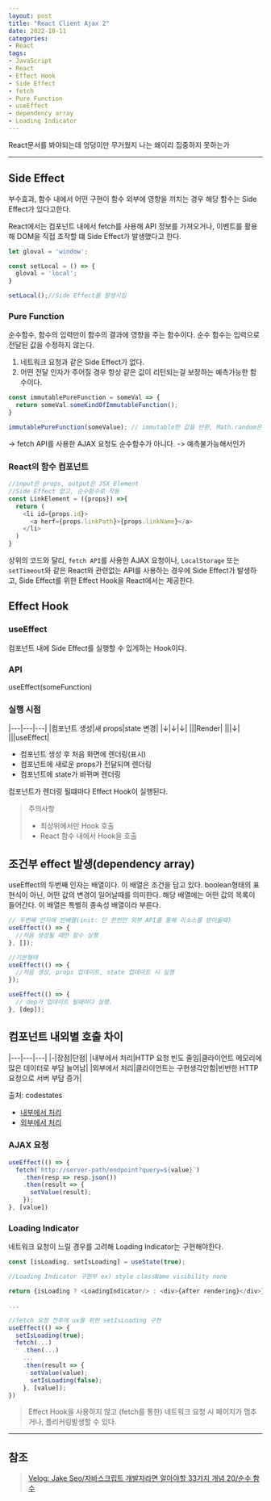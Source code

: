 ```yaml
---
layout: post
title: "React Client Ajax 2"
date: 2022-10-11
categories:
- React
tags:
- JavaScript
- React
- Effect Hook
- Side Effect
- fetch
- Pure Function
- useEffect
- dependency array
- Loading Indicator
---
```


React문서를 봐야되는데 엉덩이만 무거웠지 나는 왜이리 집중하지 못하는가

---

## Side Effect

부수효과, 함수 내에서 어떤 구현이 함수 외부에 영향을 끼치는 경우 해당 함수는 Side Effect가 있다고한다.

React에서는 컴포넌트 내에서 fetch를 사용해 API 정보를 가져오거나, 이벤트를 활용해 DOM을 직접 조작할 떄 Side Effect가 발생했다고 한다.

```javascript
let gloval = 'window';

const setLocal = () => {
  gloval = 'local';
} 

setLocal();//Side Effect를 발생시킴
```

### Pure Function

순수함수, 함수의 입력만이 함수의 결과에 영향을 주는 함수이다. 순수 함수는 입력으로 전달된 값을 수정하지 않는다.

1. 네트워크 요청과 같은 Side Effect가 없다.
2. 어떤 전달 인자가 주어질 경우 항상 같은 값이 리턴되는걸 보장하는 예측가능한 함수이다.

```javascript
const immutablePureFunction = someVal => {
  return someVal.someKindOfImmutableFunction();
}

immutablePureFunction(someValue); // immutable한 값을 반환, Math.random은 난수를 생생하기에 예측 불가
```

-> fetch API를 사용한 AJAX 요청도 순수함수가 아니다. -> 예측불가능해서인가

### React의 함수 컴포넌트

```javascript
//input은 props, output은 JSX Element
//Side Effect 없고, 순수함수로 작동
const LinkElement = ({props}) =>{
  return (
    <li id={props.id}>
      <a herf={props.linkPath}>{props.linkName}</a>
    </li>
  )
}
```

상위의 코드와 달리, `fetch API`를 사용한 AJAX 요청이나, `LocalStorage` 또는 `setTimeout`와 같은 React와 관련없는 API를 사용하는 경우에 Side Effect가 발생하고, Side Effect를 위한 Effect Hook을 React에서는 제공한다.

## Effect Hook

### useEffect

컴포넌트 내에 Side Effect를 실행할 수 있게하는 Hook이다.

### API

useEffect(someFunction)

### 실행 시점

|---|---|---|
|컴포넌트 생성|새 props|state 변경|
|↓|↓|↓|
|||Render|
|||↓|
|||useEffect|

- 컴포넌트 생성 후 처음 화면에 렌더링(표시)
- 컴포넌트에 새로운 props가 전달되며 렌더링
- 컴포넌트에 state가 바뀌며 렌더링

컴포넌트가 렌더링 될떄마다 Effect Hook이 실행된다.

> 주의사항
>
> - 최상위에서만 Hook 호출
> - React 함수 내에서 Hook을 호출

## 조건부 effect 발생(dependency array)

useEffect의 두번째 인자는 배열이다. 이 배열은 조건을 담고 있다. boolean형태의 표현식이 아닌, 어떤 값의 변경이 일어날때를 의미한다. 해당 배열에는 어떤 값의 목록이 들어간다. 이 배열은 특별히 종속성 배열이라 부른다.

```javascript
// 두번째 인자에 빈배열(init: 단 한번만 외부 API를 통해 리소스를 받아올때)
useEffect(() => {
  //처음 생성될 때만 함수 실행
}, []);

//기본형태
useEffect(() => {
  //처음 생성, props 업데이트, state 업데이트 시 실행
});

useEffect(() => {
  // dep가 업데이트 될때마다 실행.
}, [dep]);
```

## 컴포넌트 내외별 호출 차이

|---|---|---|
|-|장점|단점|
|내부에서 처리|HTTP 요청 빈도 줄임|클라이언트 메모리에 많은 데이터로 부담 늘어남|
|외부에서 처리|클라이언트는 구현생각안함|빈번한 HTTP요청으로 서버 부담 증가|

출처: codestates
- [내부에서 처리](https://codesandbox.io/s/filter-by-client-vyzdc?from-embed)
- [외부에서 처리](https://codesandbox.io/s/useeffect-2-oute9?from-embed)

### AJAX 요청

```javascript
useEffect(() => {
  fetch(`http://server-path/endpoint?query=${value}`)
    .then(resp => resp.json())
    .then(result => {
      setValue(result);
    });
}, [value])
```

### Loading Indicator

네트워크 요청이 느릴 경우를 고려해 Loading Indicator는 구현해야한다.

```javascript
const [isLoading, setIsLoading] = useState(true);

//Loading Indicator 구현부 ex) style className visibility none

return {isLoading ? <LoadingIndicator/> : <div>{after rendering}</div>};

...

//fetch 요청 전후에 ux를 위한 setIsLoading 구현
useEffect(() => {
  setIsLoading(true);
  fetch(...)
    .then(...)
    ...
    .then(result => {
      setValue(value);
      setIsLoading(false);
    }, [value]);
})
```

> Effect Hook을 사용하지 않고 (fetch를 통한) 네트워크 요청 시 페이지가 멈추거나, 플리커링발생할 수 있다.

---

## 참조

> [Velog: Jake Seo/자바스크립트 개발자라면 알아야할 33가지 개념 20/순수 함수](https://velog.io/@jakeseo_me/%EC%9E%90%EB%B0%94%EC%8A%A4%ED%81%AC%EB%A6%BD%ED%8A%B8-%EA%B0%9C%EB%B0%9C%EC%9E%90%EB%9D%BC%EB%A9%B4-%EC%95%8C%EC%95%84%EC%95%BC-%ED%95%A0-33%EA%B0%80%EC%A7%80-%EA%B0%9C%EB%85%90-20-%EC%9E%90%EB%B0%94%EC%8A%A4%ED%81%AC%EB%A6%BD%ED%8A%B8-%EC%88%9C%EC%88%98%ED%95%A8%EC%88%98)